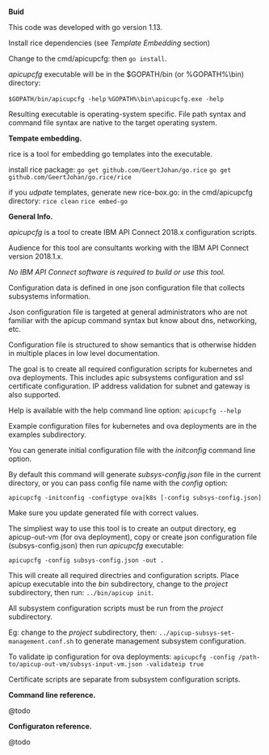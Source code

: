 **Buid**

This code was developed with go version 1.13.

Install rice dependencies (see *Template Embedding* section)

Change to the cmd/apicupcfg: then `go install`.

*apicupcfg* executable will be in the $GOPATH/bin (or %GOPATH%\bin) directory:

`$GOPATH/bin/apicupcfg -help`
`%GOPATH%\bin\apicupcfg.exe -help`

Resulting executable is operating-system specific. 
File path syntax and command file syntax are native to the target operating system.

**Tempate embedding.**

rice is a tool for embedding go templates into the executable.

install rice package:
`go get github.com/GeertJohan/go.rice`
`go get github.com/GeertJohan/go.rice/rice`

if you *udpate* templates, generate new rice-box.go:
in the cmd/apicupcfg directory:
`rice clean`
`rice embed-go`

**General Info.**

*apicupcfg* is a tool to create IBM API Connect 2018.x configuration scripts.

Audience for this tool are consultants working with the IBM API Connect version 2018.1.x.

*No IBM API Connect software is required to build or use this tool.*

Configuration data is defined in one json configuration file that collects subsystems
information. 

Json configuration file is targeted at general administrators who are not familiar with the
apicup command syntax but know about dns, networking, etc.

Configuration file is structured to show semantics that is otherwise hidden in multiple 
places in low level documentation.

The goal is to create all required configuration scripts for kubernetes and ova deployments.
This includes apic subsystems configuration and ssl certificate configuration. IP address 
validation for subnet and gateway is also supported.

Help is available with the help command line option:
`apicupcfg --help`

Example configuration files for kubernetes and ova deployments are in the examples subdirectory.

You can generate initial configuration file with the *initconfig* command line option.

By default this command will generate *subsys-config.json* file in the current directory, or
you can pass config file name with the *config* option:

`apicupcfg -initconfig -configtype ova|k8s [-config subsys-config.json]`

Make sure you update generated file with correct values.

The simpliest way to use this tool is to create an output directory, eg apicup-out-vm (for ova
deployment), copy or create json configuration file (subsys-config.json) then run *apicupcfg* 
executable:

`apicupcfg -config subsys-config.json -out .`

This will create all required directries and configuration scripts.
Place apicup executable into the *bin* subdirectory, change to the *project* subdirectory, then run:
`../bin/apicup init`. 

All subsystem configuration scripts must be run from the *project* subdirectory.

Eg: change to the *project* subdirectory, then: `../apicup-subsys-set-management.conf.sh`
to generate management subsystem configuration.

To validate ip configuration for ova deployments:
`apicupcfg -config /path-to/apicup-out-vm/subsys-input-vm.json -validateip true`

Certificate scripts are separate from subsystem configuration scripts.

**Command line reference.**

@todo

**Configuraton reference.**

@todo

